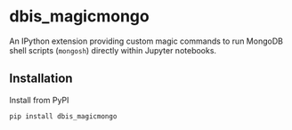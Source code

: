# dbis_magicmongo

An IPython extension providing custom magic commands to run MongoDB shell scripts (`mongosh`) directly within Jupyter notebooks.

## Installation

Install from PyPI 

```bash
pip install dbis_magicmongo